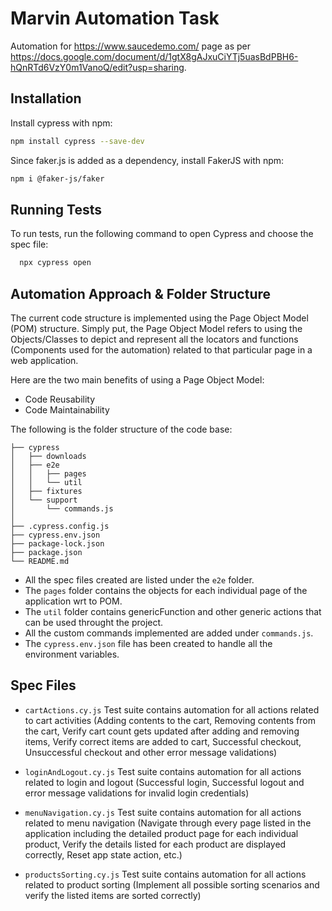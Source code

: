 
# Marvin Automation Task

 Automation for https://www.saucedemo.com/ page as per https://docs.google.com/document/d/1gtX8gAJxuCiYTj5uasBdPBH6-hQnRTd6VzY0m1VanoQ/edit?usp=sharing.


## Installation

Install cypress with npm:

```bash
npm install cypress --save-dev

```

Since faker.js is added as a dependency, install FakerJS with npm:

```bash
npm i @faker-js/faker
```
    
## Running Tests

To run tests, run the following command to open Cypress and choose the spec file:

```bash
  npx cypress open
```


## Automation Approach & Folder Structure

The current code structure is implemented using the Page Object Model (POM) structure. Simply put, the Page Object Model refers to using the Objects/Classes to depict and represent all the locators and functions (Components used for the automation) related to that particular page in a web application. 

Here are the two main benefits of using a Page Object Model:

- Code Reusability 
- Code Maintainability 



The following is the folder structure of the code base:

```
├── cypress
│   ├── downloads
│   ├── e2e
│   │   ├── pages
│   │   └── util
│   ├── fixtures
│   └── support
│       └── commands.js
│
├── .cypress.config.js
├── cypress.env.json
├── package-lock.json
├── package.json
└── README.md
```

- All the spec files created are listed under the `e2e` folder.
- The `pages` folder contains the objects for each individual page of the application wrt to POM.
- The `util` folder contains genericFunction and other generic actions that can be used throught the project.
- All the custom commands implemented are added under `commands.js`.
- The `cypress.env.json` file has been created to handle all the environment variables.




## Spec Files

- `cartActions.cy.js`
Test suite contains automation for all actions related to cart activities (Adding contents to the cart, Removing contents from the cart, Verify cart count gets updated after adding and removing items, Verify correct items are added to cart, Successful checkout, Unsuccessful checkout and other error message validations) 

- `loginAndLogout.cy.js`
Test suite contains automation for all actions related to login and logout (Successful login, Successful logout and error message validations for invalid login credentials)

- `menuNavigation.cy.js`
Test suite contains automation for all actions related to menu navigation (Navigate through every page listed in the application including the detailed product page for each individual product, Verify the details listed for each product are displayed correctly, Reset app state action, etc.)

- `productsSorting.cy.js`
Test suite contains automation for all actions related to product sorting (Implement all possible sorting scenarios and verify the listed items are sorted correctly)

